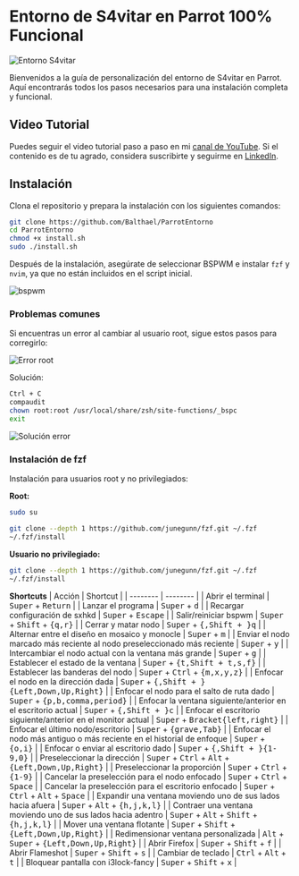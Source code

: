 
# Entorno de S4vitar en Parrot 100% Funcional

![Entorno S4vitar](images/01.png)

Bienvenidos a la guía de personalización del entorno de S4vitar en Parrot. Aquí encontrarás todos los pasos necesarios para una instalación completa y funcional.

## Video Tutorial

Puedes seguir el video tutorial paso a paso en mi [canal de YouTube](https://youtu.be/rY6S9CS6KDc). Si el contenido es de tu agrado, considera suscribirte y seguirme en [LinkedIn](https://www.linkedin.com/in/johnosoriob/).

## Instalación

Clona el repositorio y prepara la instalación con los siguientes comandos:

```bash
git clone https://github.com/Balthael/ParrotEntorno
cd ParrotEntorno
chmod +x install.sh
sudo ./install.sh
```

Después de la instalación, asegúrate de seleccionar BSPWM e instalar `fzf` y `nvim`, ya que no están incluidos en el script inicial.

 ![bspwm](images/02.png)

### Problemas comunes

Si encuentras un error al cambiar al usuario root, sigue estos pasos para corregirlo:

![Error root](images/03.png)

Solución:

```bash
Ctrl + C
compaudit
chown root:root /usr/local/share/zsh/site-functions/_bspc
exit
```

![Solución error](images/04.png)

### Instalación de fzf

Instalación para usuarios root y no privilegiados:

**Root:**

```bash
sudo su
```

```bash
git clone --depth 1 https://github.com/junegunn/fzf.git ~/.fzf
~/.fzf/install
```

**Usuario no privilegiado:**

```bash
git clone --depth 1 https://github.com/junegunn/fzf.git ~/.fzf
~/.fzf/install
```

**Shortcuts**
| Acción | Shortcut |
| -------- | -------- |
| Abrir el terminal | <kbd>Super</kbd> + <kbd>Return</kbd> |
| Lanzar el programa | <kbd>Super</kbd> + <kbd>d</kbd> |
| Recargar configuración de sxhkd | <kbd>Super</kbd> + <kbd>Escape</kbd> |
| Salir/reiniciar bspwm | <kbd>Super</kbd> + <kbd>Shift</kbd> + <kbd>{q,r}</kbd> |
| Cerrar y matar nodo | <kbd>Super</kbd> + <kbd>{,Shift + }q</kbd> |
| Alternar entre el diseño en mosaico y monocle | <kbd>Super</kbd> + <kbd>m</kbd> |
| Enviar el nodo marcado más reciente al nodo preseleccionado más reciente | <kbd>Super</kbd> + <kbd>y</kbd> |
| Intercambiar el nodo actual con la ventana más grande | <kbd>Super</kbd> + <kbd>g</kbd> |
| Establecer el estado de la ventana | <kbd>Super</kbd> + <kbd>{t,Shift + t,s,f}</kbd> |
| Establecer las banderas del nodo | <kbd>Super</kbd> + <kbd>Ctrl</kbd> + <kbd>{m,x,y,z}</kbd> |
| Enfocar el nodo en la dirección dada | <kbd>Super</kbd> + <kbd>{,Shift + }{Left,Down,Up,Right}</kbd> |
| Enfocar el nodo para el salto de ruta dado | <kbd>Super</kbd> + <kbd>{p,b,comma,period}</kbd> |
| Enfocar la ventana siguiente/anterior en el escritorio actual | <kbd>Super</kbd> + <kbd>{,Shift + }c</kbd> |
| Enfocar el escritorio siguiente/anterior en el monitor actual | <kbd>Super</kbd> + <kbd>Bracket{left,right}</kbd> |
| Enfocar el último nodo/escritorio | <kbd>Super</kbd> + <kbd>{grave,Tab}</kbd> |
| Enfocar el nodo más antiguo o más reciente en el historial de enfoque | <kbd>Super</kbd> + <kbd>{o,i}</kbd> |
| Enfocar o enviar al escritorio dado | <kbd>Super</kbd> + <kbd>{,Shift + }{1-9,0}</kbd> |
| Preseleccionar la dirección | <kbd>Super</kbd> + <kbd>Ctrl</kbd> + <kbd>Alt</kbd> + <kbd>{Left,Down,Up,Right}</kbd> |
| Preseleccionar la proporción | <kbd>Super</kbd> + <kbd>Ctrl</kbd> + <kbd>{1-9}</kbd> |
| Cancelar la preselección para el nodo enfocado | <kbd>Super</kbd> + <kbd>Ctrl</kbd> + <kbd>Space</kbd> |
| Cancelar la preselección para el escritorio enfocado | <kbd>Super</kbd> + <kbd>Ctrl</kbd> + <kbd>Alt</kbd> + <kbd>Space</kbd> |
| Expandir una ventana moviendo uno de sus lados hacia afuera | <kbd>Super</kbd> + <kbd>Alt</kbd> + <kbd>{h,j,k,l}</kbd> |
| Contraer una ventana moviendo uno de sus lados hacia adentro | <kbd>Super</kbd> + <kbd>Alt</kbd> + <kbd>Shift</kbd> + <kbd>{h,j,k,l}</kbd> |
| Mover una ventana flotante | <kbd>Super</kbd> + <kbd>Shift</kbd> + <kbd>{Left,Down,Up,Right}</kbd> |
| Redimensionar ventana personalizada | <kbd>Alt</kbd> + <kbd>Super</kbd> + <kbd>{Left,Down,Up,Right}</kbd> |
| Abrir Firefox | <kbd>Super</kbd> + <kbd>Shift</kbd> + <kbd>f</kbd> |
| Abrir Flameshot | <kbd>Super</kbd> + <kbd>Shift</kbd> + <kbd>s</kbd> |
| Cambiar de teclado | <kbd>Ctrl</kbd> + <kbd>Alt</kbd> + <kbd>t</kbd> |
| Bloquear pantalla con i3lock-fancy | <kbd>Super</kbd> + <kbd>Shift</kbd> + <kbd>x</kbd> |
